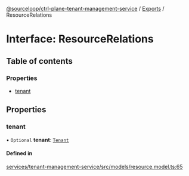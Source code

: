 [@sourceloop/ctrl-plane-tenant-management-service](../README.md) / [Exports](../modules.md) / ResourceRelations

# Interface: ResourceRelations

## Table of contents

### Properties

- [tenant](ResourceRelations.md#tenant)

## Properties

### tenant

• `Optional` **tenant**: [`Tenant`](../classes/Tenant.md)

#### Defined in

[services/tenant-management-service/src/models/resource.model.ts:65](https://github.com/sourcefuse/arc-saas/blob/5e03dcb/services/tenant-management-service/src/models/resource.model.ts#L65)
